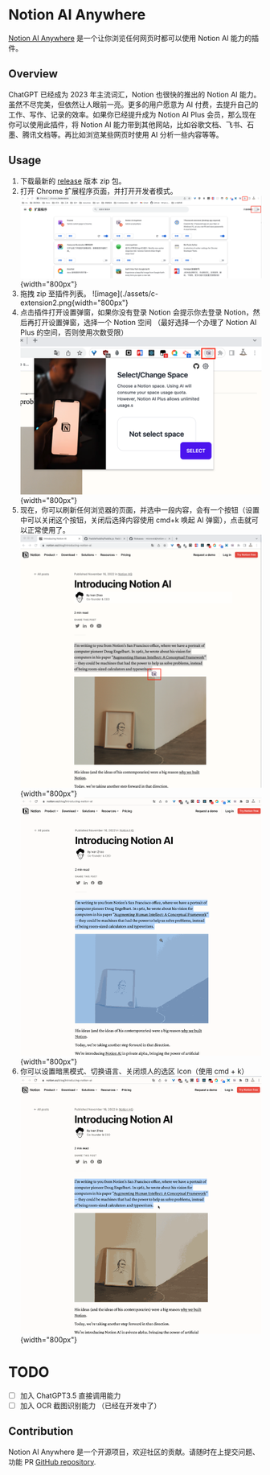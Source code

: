 # Notion AI Anywhere

[Notion AI Anywhere](https://github.com/microvoid/notion-ai-anywhere) 是一个让你浏览任何网页时都可以使用 Notion AI 能力的插件。

## Overview

ChatGPT 已经成为 2023 年主流词汇，Notion 也很快的推出的 Notion AI 能力。虽然不尽完美，但依然让人眼前一亮。更多的用户愿意为 AI 付费，去提升自己的工作、写作、记录的效率。如果你已经提升成为 Notion AI Plus 会员，那么现在你可以使用此插件，将 Notion AI 能力带到其他网站，比如谷歌文档、飞书、石墨、腾讯文档等。再比如浏览某些网页时使用 AI 分析一些内容等等。

## Usage

1. 下载最新的 [release](https://github.com/microvoid/notion-ai-anywhere/releases) 版本 zip 包。
2. 打开 Chrome 扩展程序页面，并打开开发者模式。
   ![image](./assets/c-extension.png){width="800px"}
3. 拖拽 zip 至插件列表。
   ![image](./assets/c-extension2.png{width="800px"}
4. 点击插件打开设置弹窗，如果你没有登录 Notion 会提示你去登录 Notion，然后再打开设置弹窗，选择一个 Notion 空间 （最好选择一个办理了 Notion AI Plus 的空间，否则使用次数受限）
   ![image](./assets/c-popup.png){width="800px"}
5. 现在，你可以刷新任何浏览器的页面，并选中一段内容，会有一个按钮（设置中可以关闭这个按钮，关闭后选择内容使用 cmd+k 唤起 AI 弹窗），点击就可以正常使用了。
   ![image](./assets/c-button.png){width="800px"}
   ![image](./assets/display1.gif){width="800px"}
6. 你可以设置暗黑模式、切换语言、关闭烦人的选区 Icon（使用 cmd + k）
   ![image](./assets/display2.gif){width="800px"}

# TODO

- [ ] 加入 ChatGPT3.5 直接调用能力
- [ ] 加入 OCR 截图识别能力 （已经在开发中了）

## Contribution

Notion AI Anywhere 是一个开源项目，欢迎社区的贡献。请随时在上提交问题、功能 PR [GitHub repository](https://github.com/microvoid/notion-ai-anywhere).
